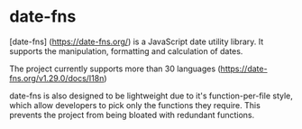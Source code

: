 # date-fns
[date-fns] (https://date-fns.org/) is a JavaScript date utility library. It supports the manipulation, formatting and calculation of dates. 

The project currently supports more than 30 languages (https://date-fns.org/v1.29.0/docs/I18n)

date-fns is also designed to be lightweight due to it's function-per-file style, which allow developers to pick only the functions they require. This prevents the project from being bloated with redundant functions.


